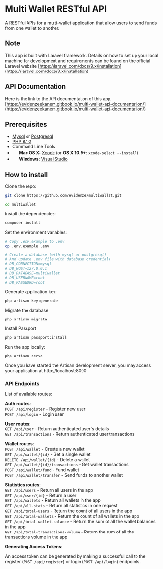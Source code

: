 # Multi Wallet RESTful API

A RESTful APIs for a multi-wallet application that allow users to send funds from one wallet to another.

## Note

This app is built with Laravel framework. Details on how to set up your local machine for development and requirements can be found on the official Laravel website [https://laravel.com/docs/9.x/installation](https://laravel.com/docs/9.x/installation)

## API Documentation

Here is the link to the API documentation of this app. [https://evidenzeekanem.gitbook.io/multi-wallet-api-documentation/](https://evidenzeekanem.gitbook.io/multi-wallet-api-documentation/)


Prerequisites
-------------

- [Mysql](https://www.mysql.com/) or [Postgresql](http://www.postgresql.org/)
- [PHP 8.1.0](http://php.net/)
- Command Line Tools
- <img src="http://deluge-torrent.org/images/apple-logo.gif" height="17">&nbsp;**Mac OS X:** [Xcode](https://itunes.apple.com/us/app/xcode/id497799835?mt=12) (or **OS X 10.9+**: `xcode-select --install`)
- <img src="http://dc942d419843af05523b-ff74ae13537a01be6cfec5927837dcfe.r14.cf1.rackcdn.com/wp-content/uploads/windows-8-50x50.jpg" height="17">&nbsp;**Windows:** [Visual Studio](https://www.visualstudio.com/products/visual-studio-community-vs)


## How to install

Clone the repo:

```bash
git clone https://github.com/evidenze/multiwallet.git

cd multiwallet
```

Install the dependencies:

```bash
composer install
```

Set the environment variables:

```bash
# Copy .env.example to .env
cp .env.example .env

# Create a database (with mysql or postgresql)
# And update .env file with database credentials
# DB_CONNECTION=mysql
# DB_HOST=127.0.0.1
# DB_DATABASE=multiwallet
# DB_USERNAME=root
# DB_PASSWORD=root
```

Generate application key:

```bash
php artisan key:generate
```

Migrate the database

```bash
php artisan migrate
```

Install Passport

```bash
php artisan passport:install
```

Run the app locally:

```bash
php artisan serve
```

Once you have started the Artisan development server, you may access your application at http://localhost:8000

### API Endpoints

List of available routes:

**Auth routes**:\
`POST /api/register` - Register new user\
`POST /api/login` - Login user

**User routes**:\
`GET /api/user` - Return authenticated user's details\
`GET /api/transactions` - Return authenticated user transactions

**Wallet routes**:\
`POST /api/wallet` - Create a new wallet\
`GET /api/wallet/{id}` - Get a single wallet\
`DELETE /api/wallet/{id}` - Delete a wallet\
`GET /api/wallet/{id}/transactions` - Get wallet transactions\
`POST /api/wallet/fund` - Fund wallet\
`POST /api/wallet/transfer` - Send funds to another wallet

**Statistics routes**:\
`GET /api/users` - Return all users in the app\
`GET /api/user/{id}` - Return a user\
`GET /api/wallets` - Return all wallets in the app\
`GET /api/all-stats` - Return all statistics in one request\
`GET /api/total-users` - Return the count of all users in the app\
`GET /api/total-wallets` - Return the count of all wallets in the app\
`GET /api/total-wallet-balance` - Return the sum of all the wallet balances in the app\
`GET /api/total-transactions-volume` - Return the sum of all the transactions volume in the app


**Generating Access Tokens**:

An access token can be generated by making a successful call to the register (`POST /api/register`) or login (`POST /api/login`) endpoints.